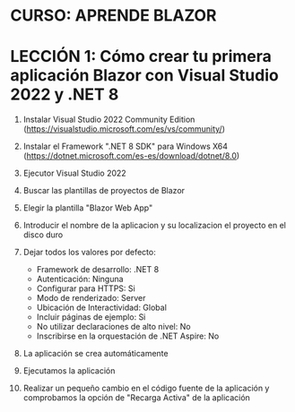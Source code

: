 # CURSO: APRENDE BLAZOR

# LECCIÓN 1: Cómo crear tu primera aplicación Blazor con Visual Studio 2022 y .NET 8

1. Instalar Visual Studio 2022 Community Edition
   (https://visualstudio.microsoft.com/es/vs/community/)

2. Instalar el Framework ".NET 8 SDK" para Windows X64
   (https://dotnet.microsoft.com/es-es/download/dotnet/8.0)

3. Ejecutor Visual Studio 2022 

4. Buscar las plantillas de proyectos de Blazor

5. Elegir la plantilla "Blazor Web App" 

6. Introducir el nombre de la aplicacion y su localizacion el proyecto en el disco duro

7. Dejar todos los valores por defecto:
   - Framework de desarrollo: .NET 8
   - Autenticación: Ninguna
   - Configurar para HTTPS: Si
   - Modo de renderizado: Server
   - Ubicación de Interactividad: Global
   - Incluir páginas de ejemplo: Si
   - No utilizar declaraciones de alto nivel: No
   - Inscribirse en la orquestación de .NET Aspire: No

8. La aplicación se crea automáticamente

9. Ejecutamos la aplicación 

10. Realizar un pequeño cambio en el código fuente de la aplicación y comprobamos la opción de "Recarga Activa" de la aplicación
